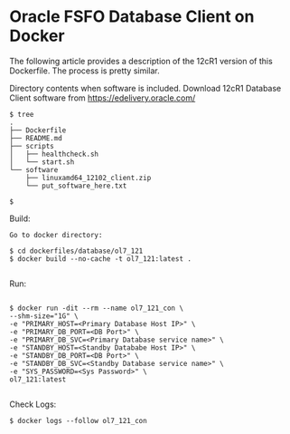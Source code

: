 # Oracle FSFO Database Client on Docker

The following article provides a description of the 12cR1 version of this Dockerfile. The process is pretty similar.

Directory contents when software is included. Download 12cR1 Database Client software from https://edelivery.oracle.com/ 

```
$ tree
.
├── Dockerfile
├── README.md
├── scripts
│   ├── healthcheck.sh
│   └── start.sh
└── software
    ├── linuxamd64_12102_client.zip
    └── put_software_here.txt

$
```
Build:
```
Go to docker directory:

$ cd dockerfiles/database/ol7_121
$ docker build --no-cache -t ol7_121:latest .


```

Run:

```

$ docker run -dit --rm --name ol7_121_con \
--shm-size="1G" \
-e "PRIMARY_HOST=<Primary Database Host IP>" \
-e "PRIMARY_DB_PORT=<DB Port>" \
-e "PRIMARY_DB_SVC=<Primary Database service name>" \
-e "STANDBY_HOST=<Standby Datababe Host IP>" \
-e "STANDBY_DB_PORT=<DB Port>" \
-e "STANDBY_DB_SVC=<Standby Database service name>" \
-e "SYS_PASSWORD=<Sys Password>" \
ol7_121:latest
 
```
    
Check Logs:
```
$ docker logs --follow ol7_121_con
```
